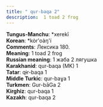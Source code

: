 ```yaml
---
title: " qur-baqa 2"
description:  1 toad 2 frog
---
```


<strong>Tungus-Manchu</strong>:  *xerekī<br>
<strong>Korean</strong>:  *kòr'oàŋ'í<br>
<strong>Comments</strong>:  Лексика 180.<br>
<strong>Meaning</strong>:  1 toad 2 frog<br>
<strong>Russian meaning</strong>:  1 жаба 2 лягушка<br>
<strong>Karakhanid</strong>:  qur-baqa (MK) 1<br>
<strong>Tatar</strong>:  qɨr-baqa 1<br>
<strong>Middle Turkic</strong>:  qur-baɣa 1<br>
<strong>Turkmen</strong>:  Gur-bāGa 2<br>
<strong>Kirghiz</strong>:  qur-baqa 1<br>
<strong>Kazakh</strong>:  qur-baqa 2<br>


